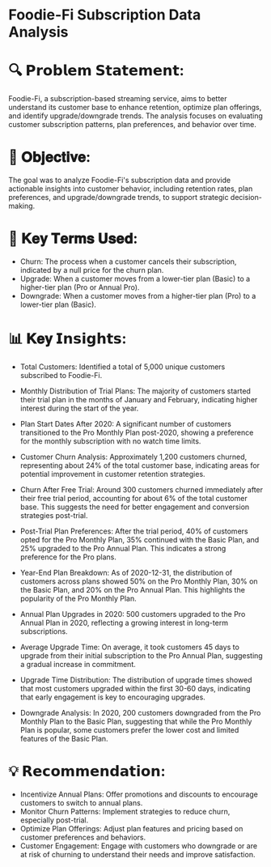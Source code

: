 # Foodie-Fi Subscription Data Analysis
#

# 🔍 𝗣𝗿𝗼𝗯𝗹𝗲𝗺 𝗦𝘁𝗮𝘁𝗲𝗺𝗲𝗻𝘁:
Foodie-Fi, a subscription-based streaming service, aims to better understand its customer base to enhance retention, optimize plan offerings, and identify upgrade/downgrade trends. The analysis focuses on evaluating customer subscription patterns, plan preferences, and behavior over time.

# 🎯 𝐎𝐛𝐣𝐞𝐜𝐭𝐢𝐯𝐞:
The goal was to analyze Foodie-Fi's subscription data and provide actionable insights into customer behavior, including retention rates, plan preferences, and upgrade/downgrade trends, to support strategic decision-making.

# 📌 𝐊𝐞𝐲 𝐓𝐞𝐫𝐦𝐬 𝐔𝐬𝐞𝐝:
- Churn: The process when a customer cancels their subscription, indicated by a null price for the churn plan.
- Upgrade: When a customer moves from a lower-tier plan (Basic) to a higher-tier plan (Pro or Annual Pro).
- Downgrade: When a customer moves from a higher-tier plan (Pro) to a lower-tier plan (Basic).

# 📊 𝐊𝐞𝐲 𝗜𝗻𝘀𝗶𝗴𝗵𝘁𝘀:
- Total Customers: Identified a total of 5,000 unique customers subscribed to Foodie-Fi.
  
- Monthly Distribution of Trial Plans: The majority of customers started their trial plan in the months of January and February, indicating higher interest during the start of the year.
  
- Plan Start Dates After 2020: A significant number of customers transitioned to the Pro Monthly Plan post-2020, showing a preference for the monthly subscription with no watch time limits.

- Customer Churn Analysis: Approximately 1,200 customers churned, representing about 24% of the total customer base, indicating areas for potential improvement in customer retention strategies.
  
- Churn After Free Trial: Around 300 customers churned immediately after their free trial period, accounting for about 6% of the total customer base. This suggests the need for better engagement and conversion strategies post-trial.
  
- Post-Trial Plan Preferences: After the trial period, 40% of customers opted for the Pro Monthly Plan, 35% continued with the Basic Plan, and 25% upgraded to the Pro Annual Plan. This indicates a strong preference for the Pro plans.
  
- Year-End Plan Breakdown: As of 2020-12-31, the distribution of customers across plans showed 50% on the Pro Monthly Plan, 30% on the Basic Plan, and 20% on the Pro Annual Plan. This highlights the popularity of the Pro Monthly Plan.
  
- Annual Plan Upgrades in 2020: 500 customers upgraded to the Pro Annual Plan in 2020, reflecting a growing interest in long-term subscriptions.
  
- Average Upgrade Time: On average, it took customers 45 days to upgrade from their initial subscription to the Pro Annual Plan, suggesting a gradual increase in commitment.
  
- Upgrade Time Distribution: The distribution of upgrade times showed that most customers upgraded within the first 30-60 days, indicating that early engagement is key to encouraging upgrades.
  
- Downgrade Analysis: In 2020, 200 customers downgraded from the Pro Monthly Plan to the Basic Plan, suggesting that while the Pro Monthly Plan is popular, some customers prefer the lower cost and limited features of the Basic Plan.
  
# 💡 𝗥𝗲𝗰𝗼𝗺𝗺𝗲𝗻𝗱𝗮𝘁𝗶𝗼𝗻:
- Incentivize Annual Plans: Offer promotions and discounts to encourage customers to switch to annual plans.
- Monitor Churn Patterns: Implement strategies to reduce churn, especially post-trial.
- Optimize Plan Offerings: Adjust plan features and pricing based on customer preferences and behaviors.
- Customer Engagement: Engage with customers who downgrade or are at risk of churning to understand their needs and improve satisfaction.
